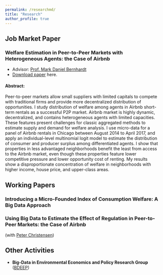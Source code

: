 ```yaml
--- 
permalink: /researchmd/
title: "Research"
author_profile: true 
---
```


##  Job Market Paper

### Welfare Estimation in Peer-to-Peer Markets with Heterogeneous Agents: the Case of Airbnb
* Advisor: [Prof. Mark Daniel Bernhardt](https://economics.illinois.edu/profile/danber)
* [Download paper](https://farhoodi.github.io/files/Airbnb_Welfare_Estimation-55.pdf) here.

#### Abstract:

Peer-to-peer markets allow small suppliers with limited capitals to compete with traditional firms and provide more decentralized distribution of opportunities. I study distribution of welfare among agents in Airbnb short-term rentals as a successful P2P market. Airbnb market is highly dynamic, decentralized, and contains heterogeneous agents with limited capacities. These features present challenges for classic aggregated methods to estimate supply and demand for welfare analysis. I use micro-data for a panel of Airbnb rentals in Chicago between August 2014 to April 2017, and apply an individual-level multinomial logit model to estimate the distribution of consumer and producer surplus among differentiated agents. I show that properties in less advantaged neighborhoods benefit the least from access to the Airbnb market, even though these properties feature lower competitive pressure and lower opportunity cost of renting. My results show a disproportionate concentration of welfare in neighborhoods with higher income, house price, and upper-class areas.

## Working Papers
### Introducing a Micro-Founded Index of Consumption Welfare: A Big Data Approach
### Using Big Data to Estimate the Effect of Regulation in Peer-to-Peer Markets: the Case of Airbnb
(with [Peter Christensen](https://www.uiuc-bdeep.org/christensenteaching))

## Other Activities
* **Big-Data in Environmental Economics and Policy Research Group** ([BDEEP](https://www.uiuc-bdeep.org))
